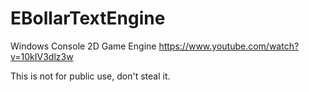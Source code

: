 # EBollarTextEngine
Windows Console 2D Game Engine
https://www.youtube.com/watch?v=10kIV3dlz3w

This is not for public use, don't steal it.
